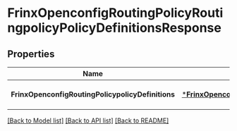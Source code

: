 # FrinxOpenconfigRoutingPolicyRoutingpolicyPolicyDefinitionsResponse

## Properties
Name | Type | Description | Notes
------------ | ------------- | ------------- | -------------
**FrinxOpenconfigRoutingPolicypolicyDefinitions** | [***FrinxOpenconfigRoutingPolicyRoutingpolicyPolicyDefinitions**](frinx.openconfig.routing.policy.routingpolicy.PolicyDefinitions.md) |  | [optional] [default to null]

[[Back to Model list]](../README.md#documentation-for-models) [[Back to API list]](../README.md#documentation-for-api-endpoints) [[Back to README]](../README.md)


